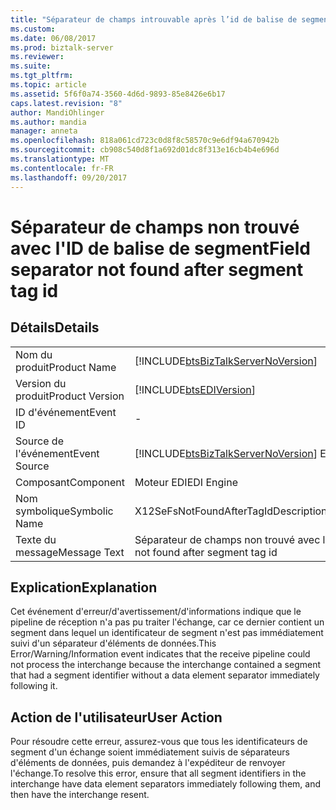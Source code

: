 ```yaml
---
title: "Séparateur de champs introuvable après l’id de balise de segment | Documents Microsoft"
ms.custom: 
ms.date: 06/08/2017
ms.prod: biztalk-server
ms.reviewer: 
ms.suite: 
ms.tgt_pltfrm: 
ms.topic: article
ms.assetid: 5f6f0a74-3560-4d6d-9893-85e8426e6b17
caps.latest.revision: "8"
author: MandiOhlinger
ms.author: mandia
manager: anneta
ms.openlocfilehash: 818a061cd723c0d8f8c58570c9e6df94a670942b
ms.sourcegitcommit: cb908c540d8f1a692d01dc8f313e16cb4b4e696d
ms.translationtype: MT
ms.contentlocale: fr-FR
ms.lasthandoff: 09/20/2017
---
```

# <a name="field-separator-not-found-after-segment-tag-id"></a><span data-ttu-id="7e730-102">Séparateur de champs non trouvé avec l'ID de balise de segment</span><span class="sxs-lookup"><span data-stu-id="7e730-102">Field separator not found after segment tag id</span></span>
## <a name="details"></a><span data-ttu-id="7e730-103">Détails</span><span class="sxs-lookup"><span data-stu-id="7e730-103">Details</span></span>  
  
|||  
|-|-|  
|<span data-ttu-id="7e730-104">Nom du produit</span><span class="sxs-lookup"><span data-stu-id="7e730-104">Product Name</span></span>|[!INCLUDE[btsBizTalkServerNoVersion](../includes/btsbiztalkservernoversion-md.md)]|  
|<span data-ttu-id="7e730-105">Version du produit</span><span class="sxs-lookup"><span data-stu-id="7e730-105">Product Version</span></span>|[!INCLUDE[btsEDIVersion](../includes/btsediversion-md.md)]|  
|<span data-ttu-id="7e730-106">ID d'événement</span><span class="sxs-lookup"><span data-stu-id="7e730-106">Event ID</span></span>|-|  
|<span data-ttu-id="7e730-107">Source de l'événement</span><span class="sxs-lookup"><span data-stu-id="7e730-107">Event Source</span></span>|[!INCLUDE[btsBizTalkServerNoVersion](../includes/btsbiztalkservernoversion-md.md)]<span data-ttu-id="7e730-108"> EDI</span><span class="sxs-lookup"><span data-stu-id="7e730-108"> EDI</span></span>|  
|<span data-ttu-id="7e730-109">Composant</span><span class="sxs-lookup"><span data-stu-id="7e730-109">Component</span></span>|<span data-ttu-id="7e730-110">Moteur EDI</span><span class="sxs-lookup"><span data-stu-id="7e730-110">EDI Engine</span></span>|  
|<span data-ttu-id="7e730-111">Nom symbolique</span><span class="sxs-lookup"><span data-stu-id="7e730-111">Symbolic Name</span></span>|<span data-ttu-id="7e730-112">X12SeFsNotFoundAfterTagIdDescription</span><span class="sxs-lookup"><span data-stu-id="7e730-112">X12SeFsNotFoundAfterTagIdDescription</span></span>|  
|<span data-ttu-id="7e730-113">Texte du message</span><span class="sxs-lookup"><span data-stu-id="7e730-113">Message Text</span></span>|<span data-ttu-id="7e730-114">Séparateur de champs non trouvé avec l'ID de balise de segment</span><span class="sxs-lookup"><span data-stu-id="7e730-114">Field separator not found after segment tag id</span></span>|  
  
## <a name="explanation"></a><span data-ttu-id="7e730-115">Explication</span><span class="sxs-lookup"><span data-stu-id="7e730-115">Explanation</span></span>  
 <span data-ttu-id="7e730-116">Cet événement d'erreur/d'avertissement/d'informations indique que le pipeline de réception n'a pas pu traiter l'échange, car ce dernier contient un segment dans lequel un identificateur de segment n'est pas immédiatement suivi d'un séparateur d'éléments de données.</span><span class="sxs-lookup"><span data-stu-id="7e730-116">This Error/Warning/Information event indicates that the receive pipeline could not process the interchange because the interchange contained a segment that had a segment identifier without a data element separator immediately following it.</span></span>  
  
## <a name="user-action"></a><span data-ttu-id="7e730-117">Action de l'utilisateur</span><span class="sxs-lookup"><span data-stu-id="7e730-117">User Action</span></span>  
 <span data-ttu-id="7e730-118">Pour résoudre cette erreur, assurez-vous que tous les identificateurs de segment d'un échange soient immédiatement suivis de séparateurs d'éléments de données, puis demandez à l'expéditeur de renvoyer l'échange.</span><span class="sxs-lookup"><span data-stu-id="7e730-118">To resolve this error, ensure that all segment identifiers in the interchange have data element separators immediately following them, and then have the interchange resent.</span></span>